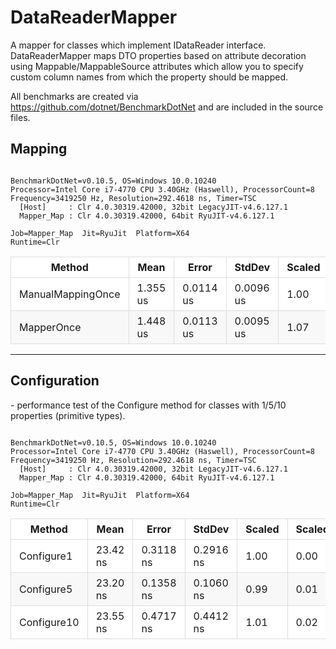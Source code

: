 # DataReaderMapper
A mapper for classes which implement IDataReader interface. DataReaderMapper maps DTO properties based on attribute decoration using Mappable/MappableSource attributes which allow you to specify custom column names from which the property should be mapped.

All benchmarks are created via https://github.com/dotnet/BenchmarkDotNet and are included in the source files.

<h2>Mapping</h2>

<style type="text/css">
	table { border-collapse: collapse; display: block; width: 100%; overflow: auto; }
	td, th { padding: 6px 13px; border: 1px solid #ddd; }
	tr { background-color: #fff; border-top: 1px solid #ccc; }
	tr:nth-child(even) { background: #f8f8f8; }
</style>

<body>
<pre><code>
BenchmarkDotNet=v0.10.5, OS=Windows 10.0.10240
Processor=Intel Core i7-4770 CPU 3.40GHz (Haswell), ProcessorCount=8
Frequency=3419250 Hz, Resolution=292.4618 ns, Timer=TSC
  [Host]     : Clr 4.0.30319.42000, 32bit LegacyJIT-v4.6.127.1
  Mapper_Map : Clr 4.0.30319.42000, 64bit RyuJIT-v4.6.127.1
</code></pre>
<pre><code>Job=Mapper_Map  Jit=RyuJit  Platform=X64  
Runtime=Clr  
</code></pre>

<table>
<thead><tr><th>     Method</th><th>Mean</th><th>Error</th><th>StdDev</th><th>Scaled</th><th>Gen 0</th><th>Allocated</th>
</tr>
</thead><tbody><tr><td>ManualMappingOnce</td><td>1.355 us</td><td>0.0114 us</td><td>0.0096 us</td><td>1.00</td><td>0.1915</td><td>912 B</td>
</tr><tr><td> MapperOnce</td><td>1.448 us</td><td>0.0113 us</td><td>0.0095 us</td><td>1.07</td><td>0.1951</td><td>912 B</td>
</tr></tbody></table>
<hr>

<h2>Configuration</h2>

<p>- performance test of the Configure method for classes with 1/5/10 properties (primitive types).</p>

<style type="text/css">
	table { border-collapse: collapse; display: block; width: 100%; overflow: auto; }
	td, th { padding: 6px 13px; border: 1px solid #ddd; }
	tr { background-color: #fff; border-top: 1px solid #ccc; }
	tr:nth-child(even) { background: #f8f8f8; }
</style>

<body>
<pre><code>
BenchmarkDotNet=v0.10.5, OS=Windows 10.0.10240
Processor=Intel Core i7-4770 CPU 3.40GHz (Haswell), ProcessorCount=8
Frequency=3419250 Hz, Resolution=292.4618 ns, Timer=TSC
  [Host]     : Clr 4.0.30319.42000, 32bit LegacyJIT-v4.6.127.1
  Mapper_Map : Clr 4.0.30319.42000, 64bit RyuJIT-v4.6.127.1
</code></pre>
<pre><code>Job=Mapper_Map  Jit=RyuJit  Platform=X64  
Runtime=Clr  
</code></pre>

<table>
<thead><tr><th>Method</th><th>Mean</th><th>Error</th><th>StdDev</th><th>Scaled</th><th>ScaledSD</th><th>Allocated</th>
</tr>
</thead><tbody><tr><td>Configure1</td><td>23.42 ns</td><td>0.3118 ns</td><td>0.2916 ns</td><td>1.00</td><td>0.00</td><td>0 B</td>
</tr><tr><td>Configure5</td><td>23.20 ns</td><td>0.1358 ns</td><td>0.1060 ns</td><td>0.99</td><td>0.01</td><td>0 B</td>
</tr><tr><td>Configure10</td><td>23.55 ns</td><td>0.4717 ns</td><td>0.4412 ns</td><td>1.01</td><td>0.02</td><td>0 B</td>
</tr></tbody></table>
